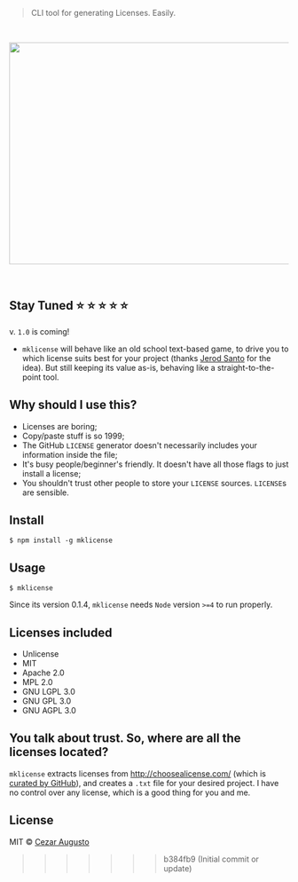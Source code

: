 > CLI tool for generating Licenses. Easily.

<br>
<p align="center"><img src="demo.gif" width="640" height="400"></p>
<br>

## Stay Tuned :star: :star: :star: :star: :star: 

v. `1.0` is coming!

* `mklicense` will behave like an old school text-based game, to drive you to which license suits best for your project (thanks [Jerod Santo](https://github.com/jerodsanto) for the idea). But still keeping its value as-is, behaving like a straight-to-the-point tool.


## Why should I use this?

* Licenses are boring;
* Copy/paste stuff is so 1999;
* The GitHub `LICENSE` generator doesn't necessarily includes your information inside the file;
* It's busy people/beginner's friendly. It doesn't have all those flags to just install a license;
* You shouldn't trust other people to store your `LICENSE` sources. `LICENSE`s are sensible.


## Install

```
$ npm install -g mklicense
```


## Usage

```
$ mklicense
```

Since its version 0.1.4, `mklicense` needs `Node` version `>=4` to run properly.


## Licenses included

* Unlicense
* MIT
* Apache 2.0
* MPL 2.0
* GNU LGPL 3.0
* GNU GPL 3.0
* GNU AGPL 3.0


## You talk about trust. So, where are all the licenses located?

`mklicense` extracts licenses from http://choosealicense.com/ (which is [curated by GitHub](http://choosealicense.com/about/)), and creates a `.txt` file for your desired project. I have no control over any license, which is a good thing for you and me.


## License

MIT © [Cezar Augusto](http://cezaraugusto.net)
>>>>>>> b384fb9 (Initial commit or update)
